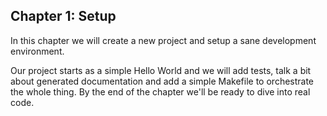 ## Chapter 1: Setup

In this chapter we will create a new project and setup a sane development
environment.

Our project starts as a simple Hello World and we will add tests, talk a bit
about generated documentation and add a simple Makefile to orchestrate the
whole thing. By the end of the chapter we'll be ready to dive into real code.
